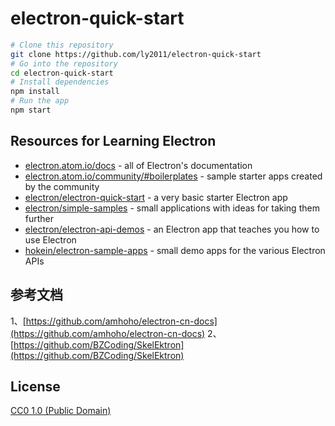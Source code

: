 # electron-quick-start

```bash
# Clone this repository
git clone https://github.com/ly2011/electron-quick-start
# Go into the repository
cd electron-quick-start
# Install dependencies
npm install
# Run the app
npm start
```

## Resources for Learning Electron

- [electron.atom.io/docs](http://electron.atom.io/docs) - all of Electron's documentation
- [electron.atom.io/community/#boilerplates](http://electron.atom.io/community/#boilerplates) - sample starter apps created by the community
- [electron/electron-quick-start](https://github.com/electron/electron-quick-start) - a very basic starter Electron app
- [electron/simple-samples](https://github.com/electron/simple-samples) - small applications with ideas for taking them further
- [electron/electron-api-demos](https://github.com/electron/electron-api-demos) - an Electron app that teaches you how to use Electron
- [hokein/electron-sample-apps](https://github.com/hokein/electron-sample-apps) - small demo apps for the various Electron APIs

## 参考文档

1、[https://github.com/amhoho/electron-cn-docs](https://github.com/amhoho/electron-cn-docs)
2、[https://github.com/BZCoding/SkelEktron](https://github.com/BZCoding/SkelEktron)

## License

[CC0 1.0 (Public Domain)](LICENSE.md)
